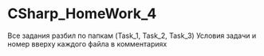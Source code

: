 # CSharp_HomeWork_4
Все задания разбил по папкам (Task_1, Task_2, Task_3)
Условия задачи и номер вверху каждого файла в комментариях
